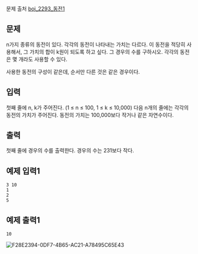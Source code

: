 문제 출처
[boj_2293_동전1](https://www.acmicpc.net/problem/2293)

## 문제

n가지 종류의 동전이 있다. 각각의 동전이 나타내는 가치는 다르다. 이 동전을 적당히 사용해서, 그 가치의 합이 k원이 되도록 하고 싶다. 그 경우의 수를 구하시오. 각각의 동전은 몇 개라도 사용할 수 있다.

사용한 동전의 구성이 같은데, 순서만 다른 것은 같은 경우이다.

## 입력
첫째 줄에 n, k가 주어진다. (1 ≤ n ≤ 100, 1 ≤ k ≤ 10,000) 다음 n개의 줄에는 각각의 동전의 가치가 주어진다. 동전의 가치는 100,000보다 작거나 같은 자연수이다.

## 출력
첫째 줄에 경우의 수를 출력한다. 경우의 수는 231보다 작다.

## 예제 입력1
```
3 10
1
2
5
```

## 예제 출력1
```
10
```

![F28E2394-0DF7-4B65-AC21-A78495C65E43](https://github.com/yngbao97/ALGORITHM_YNG/assets/156047141/208ef18a-be00-4895-a026-e2f956592c0a)
